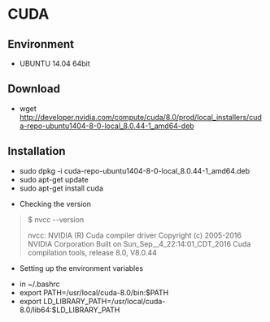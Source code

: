 # CUDA
## Environment
- UBUNTU 14.04 64bit

## Download
- wget http://developer.nvidia.com/compute/cuda/8.0/prod/local_installers/cuda-repo-ubuntu1404-8-0-local_8.0.44-1_amd64-deb

## Installation
- sudo dpkg -i cuda-repo-ubuntu1404-8-0-local_8.0.44-1_amd64.deb
- sudo apt-get update
- sudo apt-get install cuda

* Checking the version
>$ nvcc --version
>
>nvcc: NVIDIA (R) Cuda compiler driver
Copyright (c) 2005-2016 NVIDIA Corporation
Built on Sun_Sep__4_22:14:01_CDT_2016
Cuda compilation tools, release 8.0, V8.0.44

* Setting up the environment variables
- in ~/.bashrc
- export PATH=/usr/local/cuda-8.0/bin:$PATH
- export LD_LIBRARY_PATH=/usr/local/cuda-8.0/lib64:$LD_LIBRARY_PATH
